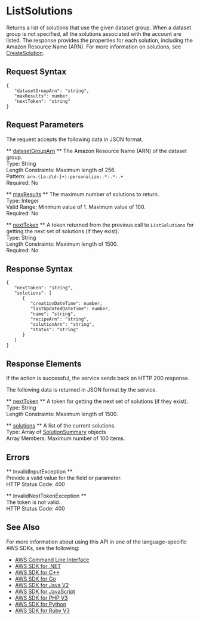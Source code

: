 # ListSolutions<a name="API_ListSolutions"></a>

Returns a list of solutions that use the given dataset group\. When a dataset group is not specified, all the solutions associated with the account are listed\. The response provides the properties for each solution, including the Amazon Resource Name \(ARN\)\. For more information on solutions, see [CreateSolution](https://docs.aws.amazon.com/personalize/latest/dg/API_CreateSolution.html)\.

## Request Syntax<a name="API_ListSolutions_RequestSyntax"></a>

```
{
   "datasetGroupArn": "string",
   "maxResults": number,
   "nextToken": "string"
}
```

## Request Parameters<a name="API_ListSolutions_RequestParameters"></a>

The request accepts the following data in JSON format\.

 ** [datasetGroupArn](#API_ListSolutions_RequestSyntax) **   <a name="personalize-ListSolutions-request-datasetGroupArn"></a>
The Amazon Resource Name \(ARN\) of the dataset group\.  
Type: String  
Length Constraints: Maximum length of 256\.  
Pattern: `arn:([a-z\d-]+):personalize:.*:.*:.+`   
Required: No

 ** [maxResults](#API_ListSolutions_RequestSyntax) **   <a name="personalize-ListSolutions-request-maxResults"></a>
The maximum number of solutions to return\.  
Type: Integer  
Valid Range: Minimum value of 1\. Maximum value of 100\.  
Required: No

 ** [nextToken](#API_ListSolutions_RequestSyntax) **   <a name="personalize-ListSolutions-request-nextToken"></a>
A token returned from the previous call to `ListSolutions` for getting the next set of solutions \(if they exist\)\.  
Type: String  
Length Constraints: Maximum length of 1500\.  
Required: No

## Response Syntax<a name="API_ListSolutions_ResponseSyntax"></a>

```
{
   "nextToken": "string",
   "solutions": [ 
      { 
         "creationDateTime": number,
         "lastUpdatedDateTime": number,
         "name": "string",
         "recipeArn": "string",
         "solutionArn": "string",
         "status": "string"
      }
   ]
}
```

## Response Elements<a name="API_ListSolutions_ResponseElements"></a>

If the action is successful, the service sends back an HTTP 200 response\.

The following data is returned in JSON format by the service\.

 ** [nextToken](#API_ListSolutions_ResponseSyntax) **   <a name="personalize-ListSolutions-response-nextToken"></a>
A token for getting the next set of solutions \(if they exist\)\.  
Type: String  
Length Constraints: Maximum length of 1500\.

 ** [solutions](#API_ListSolutions_ResponseSyntax) **   <a name="personalize-ListSolutions-response-solutions"></a>
A list of the current solutions\.  
Type: Array of [SolutionSummary](API_SolutionSummary.md) objects  
Array Members: Maximum number of 100 items\.

## Errors<a name="API_ListSolutions_Errors"></a>

 ** InvalidInputException **   
Provide a valid value for the field or parameter\.  
HTTP Status Code: 400

 ** InvalidNextTokenException **   
The token is not valid\.  
HTTP Status Code: 400

## See Also<a name="API_ListSolutions_SeeAlso"></a>

For more information about using this API in one of the language\-specific AWS SDKs, see the following:
+  [AWS Command Line Interface](https://docs.aws.amazon.com/goto/aws-cli/personalize-2018-05-22/ListSolutions) 
+  [AWS SDK for \.NET](https://docs.aws.amazon.com/goto/DotNetSDKV3/personalize-2018-05-22/ListSolutions) 
+  [AWS SDK for C\+\+](https://docs.aws.amazon.com/goto/SdkForCpp/personalize-2018-05-22/ListSolutions) 
+  [AWS SDK for Go](https://docs.aws.amazon.com/goto/SdkForGoV1/personalize-2018-05-22/ListSolutions) 
+  [AWS SDK for Java V2](https://docs.aws.amazon.com/goto/SdkForJavaV2/personalize-2018-05-22/ListSolutions) 
+  [AWS SDK for JavaScript](https://docs.aws.amazon.com/goto/AWSJavaScriptSDK/personalize-2018-05-22/ListSolutions) 
+  [AWS SDK for PHP V3](https://docs.aws.amazon.com/goto/SdkForPHPV3/personalize-2018-05-22/ListSolutions) 
+  [AWS SDK for Python](https://docs.aws.amazon.com/goto/boto3/personalize-2018-05-22/ListSolutions) 
+  [AWS SDK for Ruby V3](https://docs.aws.amazon.com/goto/SdkForRubyV3/personalize-2018-05-22/ListSolutions) 